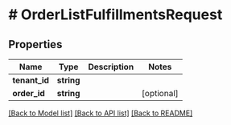 # # OrderListFulfillmentsRequest


## Properties 


Name | Type | Description | Notes
------------ | ------------- | ------------- | -------------
**tenant_id**| **string** |   |
**order_id**| **string** |   | [optional]


[[Back to Model list]](../../README.md#models) [[Back to API list]](../../README.md#endpoints) [[Back to README]](../../README.md)

